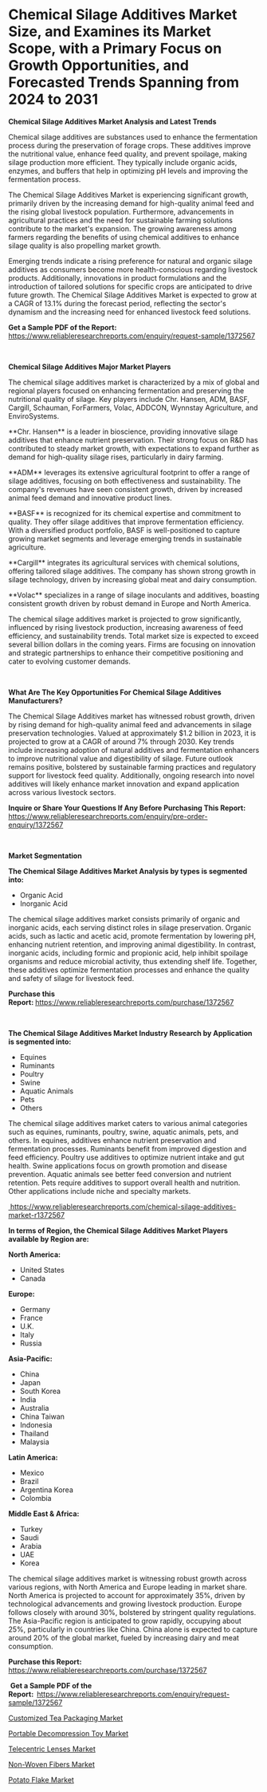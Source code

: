 <p><h1>Chemical Silage Additives Market Size, and Examines its Market Scope, with a Primary Focus on Growth Opportunities, and Forecasted Trends Spanning from 2024 to 2031</h1></p><p><strong>Chemical Silage Additives Market Analysis and Latest Trends</strong></p>
<p><p>Chemical silage additives are substances used to enhance the fermentation process during the preservation of forage crops. These additives improve the nutritional value, enhance feed quality, and prevent spoilage, making silage production more efficient. They typically include organic acids, enzymes, and buffers that help in optimizing pH levels and improving the fermentation process.</p><p>The Chemical Silage Additives Market is experiencing significant growth, primarily driven by the increasing demand for high-quality animal feed and the rising global livestock population. Furthermore, advancements in agricultural practices and the need for sustainable farming solutions contribute to the market's expansion. The growing awareness among farmers regarding the benefits of using chemical additives to enhance silage quality is also propelling market growth.</p><p>Emerging trends indicate a rising preference for natural and organic silage additives as consumers become more health-conscious regarding livestock products. Additionally, innovations in product formulations and the introduction of tailored solutions for specific crops are anticipated to drive future growth. The Chemical Silage Additives Market is expected to grow at a CAGR of 13.1% during the forecast period, reflecting the sector's dynamism and the increasing need for enhanced livestock feed solutions.</p></p>
<p><strong>Get a Sample PDF of the Report:&nbsp;</strong> <a href="https://www.reliableresearchreports.com/enquiry/request-sample/1372567?utm_campaign=36&utm_medium=2&utm_source=Github&utm_content=ia&utm_term=02102024&utm_id=chemical-silage-additives">https://www.reliableresearchreports.com/enquiry/request-sample/1372567</a></p>
<p>&nbsp;</p>
<p><strong>Chemical Silage Additives Major Market Players</strong></p>
<p><p>The chemical silage additives market is characterized by a mix of global and regional players focused on enhancing fermentation and preserving the nutritional quality of silage. Key players include Chr. Hansen, ADM, BASF, Cargill, Schauman, ForFarmers, Volac, ADDCON, Wynnstay Agriculture, and EnviroSystems.</p><p>**Chr. Hansen** is a leader in bioscience, providing innovative silage additives that enhance nutrient preservation. Their strong focus on R&D has contributed to steady market growth, with expectations to expand further as demand for high-quality silage rises, particularly in dairy farming. </p><p>**ADM** leverages its extensive agricultural footprint to offer a range of silage additives, focusing on both effectiveness and sustainability. The company's revenues have seen consistent growth, driven by increased animal feed demand and innovative product lines. </p><p>**BASF** is recognized for its chemical expertise and commitment to quality. They offer silage additives that improve fermentation efficiency. With a diversified product portfolio, BASF is well-positioned to capture growing market segments and leverage emerging trends in sustainable agriculture.</p><p>**Cargill** integrates its agricultural services with chemical solutions, offering tailored silage additives. The company has shown strong growth in silage technology, driven by increasing global meat and dairy consumption.</p><p>**Volac** specializes in a range of silage inoculants and additives, boasting consistent growth driven by robust demand in Europe and North America.</p><p>The chemical silage additives market is projected to grow significantly, influenced by rising livestock production, increasing awareness of feed efficiency, and sustainability trends. Total market size is expected to exceed several billion dollars in the coming years. Firms are focusing on innovation and strategic partnerships to enhance their competitive positioning and cater to evolving customer demands.</p></p>
<p>&nbsp;</p>
<p><strong>What Are The Key Opportunities For Chemical Silage Additives Manufacturers?</strong></p>
<p><p>The Chemical Silage Additives market has witnessed robust growth, driven by rising demand for high-quality animal feed and advancements in silage preservation technologies. Valued at approximately $1.2 billion in 2023, it is projected to grow at a CAGR of around 7% through 2030. Key trends include increasing adoption of natural additives and fermentation enhancers to improve nutritional value and digestibility of silage. Future outlook remains positive, bolstered by sustainable farming practices and regulatory support for livestock feed quality. Additionally, ongoing research into novel additives will likely enhance market innovation and expand application across various livestock sectors.</p></p>
<p><strong>Inquire or Share Your Questions If Any Before Purchasing This Report:</strong> <a href="https://www.reliableresearchreports.com/enquiry/pre-order-enquiry/1372567?utm_campaign=36&utm_medium=2&utm_source=Github&utm_content=ia&utm_term=02102024&utm_id=chemical-silage-additives">https://www.reliableresearchreports.com/enquiry/pre-order-enquiry/1372567</a></p>
<p>&nbsp;</p>
<p><strong>Market Segmentation</strong></p>
<p><strong>The Chemical Silage Additives Market Analysis by types is segmented into:</strong></p>
<p><ul><li>Organic Acid</li><li>Inorganic Acid</li></ul></p>
<p><p>The chemical silage additives market consists primarily of organic and inorganic acids, each serving distinct roles in silage preservation. Organic acids, such as lactic and acetic acid, promote fermentation by lowering pH, enhancing nutrient retention, and improving animal digestibility. In contrast, inorganic acids, including formic and propionic acid, help inhibit spoilage organisms and reduce microbial activity, thus extending shelf life. Together, these additives optimize fermentation processes and enhance the quality and safety of silage for livestock feed.</p></p>
<p><strong>Purchase this Report:&nbsp;</strong><a href="https://www.reliableresearchreports.com/purchase/1372567?utm_campaign=36&utm_medium=2&utm_source=Github&utm_content=ia&utm_term=02102024&utm_id=chemical-silage-additives">https://www.reliableresearchreports.com/purchase/1372567</a></p>
<p>&nbsp;</p>
<p><strong>The Chemical Silage Additives Market Industry Research by Application is segmented into:</strong></p>
<p><ul><li>Equines</li><li>Ruminants</li><li>Poultry</li><li>Swine</li><li>Aquatic Animals</li><li>Pets</li><li>Others</li></ul></p>
<p><p>The chemical silage additives market caters to various animal categories such as equines, ruminants, poultry, swine, aquatic animals, pets, and others. In equines, additives enhance nutrient preservation and fermentation processes. Ruminants benefit from improved digestion and feed efficiency. Poultry use additives to optimize nutrient intake and gut health. Swine applications focus on growth promotion and disease prevention. Aquatic animals see better feed conversion and nutrient retention. Pets require additives to support overall health and nutrition. Other applications include niche and specialty markets.</p></p>
<p><a href="https://www.reliableresearchreports.com/chemical-silage-additives-market-r1372567?utm_campaign=36&utm_medium=2&utm_source=Github&utm_content=ia&utm_term=02102024&utm_id=chemical-silage-additives">&nbsp;https://www.reliableresearchreports.com/chemical-silage-additives-market-r1372567</a></p>
<p><strong>In terms of Region, the Chemical Silage Additives Market Players available by Region are:</strong></p>
<p>
    <p> <strong> North America: </strong>
        <ul>
            <li>United States</li>
            <li>Canada</li>
        </ul>
        </p> 
    <p> <strong> Europe: </strong>
        <ul>
            <li>Germany</li>
            <li>France</li>
            <li>U.K.</li>
            <li>Italy</li>
            <li>Russia</li>
        </ul>
        </p> 
    <p> <strong> Asia-Pacific: </strong>
        <ul>
            <li>China</li>
            <li>Japan</li>
            <li>South Korea</li>
            <li>India</li>
            <li>Australia</li>
            <li>China Taiwan</li>
            <li>Indonesia</li>
            <li>Thailand</li>
            <li>Malaysia</li>
        </ul>
        </p> 
    <p> <strong> Latin America: </strong>
        <ul>
            <li>Mexico</li>
            <li>Brazil</li>
            <li>Argentina Korea</li>
            <li>Colombia</li>
        </ul>
        </p> 
    <p> <strong> Middle East & Africa: </strong>
        <ul>
            <li>Turkey</li>
            <li>Saudi</li>
            <li>Arabia</li>
            <li>UAE</li>
            <li>Korea</li>
        </ul>
    </p>
    </p>
<p><p>The chemical silage additives market is witnessing robust growth across various regions, with North America and Europe leading in market share. North America is projected to account for approximately 35%, driven by technological advancements and growing livestock production. Europe follows closely with around 30%, bolstered by stringent quality regulations. The Asia-Pacific region is anticipated to grow rapidly, occupying about 25%, particularly in countries like China. China alone is expected to capture around 20% of the global market, fueled by increasing dairy and meat consumption.</p></p>
<p><strong>Purchase this Report: </strong><a href="https://www.reliableresearchreports.com/purchase/1372567?utm_campaign=36&utm_medium=2&utm_source=Github&utm_content=ia&utm_term=02102024&utm_id=chemical-silage-additives">https://www.reliableresearchreports.com/purchase/1372567</a></p>
<p>&nbsp;<strong>Get a Sample PDF of the Report:&nbsp;&nbsp;</strong><a href="https://www.reliableresearchreports.com/enquiry/request-sample/1372567?utm_campaign=36&utm_medium=2&utm_source=Github&utm_content=ia&utm_term=02102024&utm_id=chemical-silage-additives">https://www.reliableresearchreports.com/enquiry/request-sample/1372567</a></p>
<p><strong></strong></p>
<p><p><a href="https://github.com/olyy49keyt/Market-Research-Report-List-1/blob/main/customized-tea-packaging-market.md?utm_campaign=36&utm_medium=2&utm_source=Github&utm_content=ia&utm_term=02102024&utm_id=chemical-silage-additives">Customized Tea Packaging Market</a></p><p><a href="https://issuu.com/reportprime-2/docs/portable-decompression-toy-market-s_7b422f114eec99?utm_campaign=36&utm_medium=2&utm_source=Github&utm_content=ia&utm_term=02102024&utm_id=chemical-silage-additives">Portable Decompression Toy Market</a></p><p><a href="https://www.linkedin.com/pulse/emerging-trends-telecentric-lenses-market-detailed-overview-tnnyf?utm_campaign=36&utm_medium=2&utm_source=Github&utm_content=ia&utm_term=02102024&utm_id=chemical-silage-additives">Telecentric Lenses Market</a></p><p><a href="https://github.com/SanjidaKhan901/Market-Research-Report-List-1/blob/main/non-woven-fibers-market.md?utm_campaign=36&utm_medium=2&utm_source=Github&utm_content=ia&utm_term=02102024&utm_id=chemical-silage-additives">Non-Woven Fibers Market</a></p><p><a href="https://www.linkedin.com/pulse/potato-flake-market-size-share-competitive-landscape-trend-analysis-1ccxf?utm_campaign=36&utm_medium=2&utm_source=Github&utm_content=ia&utm_term=02102024&utm_id=chemical-silage-additives">Potato Flake Market</a></p></p>